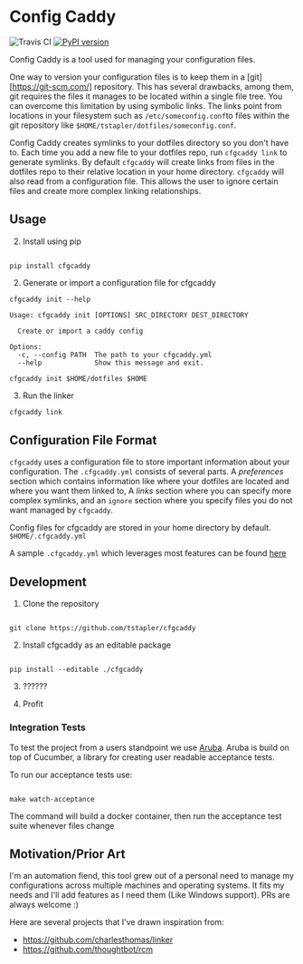# Config Caddy

![Travis CI](https://travis-ci.org/tstapler/cfgcaddy.svg?branch=master)
[![PyPI version](https://badge.fury.io/py/cfgcaddy.svg)](https://badge.fury.io/py/cfgcaddy)


Config Caddy is a tool used for managing your configuration files. 

One way to version your configuration files is to keep them in a [git][https://git-scm.com/] repository. This has several drawbacks, among them, git requires the files it manages to be located within a single file tree. You can overcome this limitation by using symbolic links. The links point from locations in your filesystem such as `/etc/someconfig.conf`to files within the git repository like `$HOME/tstapler/dotfiles/someconfig.conf`.

Config Caddy creates symlinks to your dotfiles directory so you don't have to. Each time you add a new file to your dotfiles repo, run `cfgcaddy link` to generate symlinks. By default `cfgcaddy` will create links from files in the dotfiles repo to their relative location in your home directory. `cfgcaddy` will also read from a configuration file. This allows the user to ignore certain files and create more complex linking relationships.


## Usage

2. Install using pip

```shell

pip install cfgcaddy

````
2. Generate or import a configuration file for cfgcaddy

```shell
cfgcaddy init --help

Usage: cfgcaddy init [OPTIONS] SRC_DIRECTORY DEST_DIRECTORY

  Create or import a caddy config

Options:
  -c, --config PATH  The path to your cfgcaddy.yml
  --help             Show this message and exit.

cfgcaddy init $HOME/dotfiles $HOME
```

3. Run the linker
```bash
cfgcaddy link
```

## Configuration File Format

`cfgcaddy` uses a configuration file to store important information about your configuration. The `.cfgcaddy.yml` consists of several parts. A *preferences* section which contains information like where your dotfiles are located and where you want them linked to, A *links* section where you can specify more complex symlinks, and an `ignore` section where you specify files you do not want managed by `cfgcaddy`.

Config files for cfgcaddy are stored in your home directory by default. `$HOME/.cfgcaddy.yml`

A sample `.cfgcaddy.yml` which leverages most features can be found [here](https://github.com/tstapler/dotfiles/blob/master/.cfgcaddy.yml)

## Development

1. Clone the repository

```shell

git clone https://github.com/tstapler/cfgcaddy

```

2. Install cfgcaddy as an editable package

```shell

pip install --editable ./cfgcaddy

```

3. ??????

4. Profit

### Integration Tests

To test the project from a users standpoint we use [Aruba](https://github.com/cucumber/aruba). Aruba is build on top of Cucumber, a library for creating user readable acceptance tests.

To run our acceptance tests use:
```shell

make watch-acceptance

```

The command will build a docker container, then run the acceptance test suite whenever files change

## Motivation/Prior Art

I'm an automation fiend, this tool grew out of a personal need to manage my configurations across multiple machines and operating systems. It fits my needs and I'll add features as I need them (Like Windows support). PRs are always welcome :)

Here are several projects that I've drawn inspiration from:

- https://github.com/charlesthomas/linker
- https://github.com/thoughtbot/rcm
